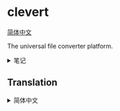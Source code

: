# clevert

[简体中文](#translation-zh-cn)

The universal file converter platform.

<details>
<summary>笔记</summary>

- http://127.0.0.1:9439/extensions/jpegxl/index.js

```sh
sed -i 's/deb.debian.org/mirrors.ustc.edu.cn/g' /etc/apt/sources.list.d/debian.sources
apt update ; apt install -y g++ make pkg-config cmake ninja-build curl

export ALL_PROXY="socks://192.168.1.128:1090"
echo "nameserver 223.5.5.5" > /etc/resolv.conf
sed -i 's@//.*archive.ubuntu.com@//mirrors.ustc.edu.cn@g' /etc/apt/sources.list
sed -i 's/security.ubuntu.com/mirrors.ustc.edu.cn/g' /etc/apt/sources.list
apt update
apt install -y curl/jammy
printf "deb [trusted=yes] http://apt.llvm.org/jammy/ llvm-toolchain-jammy-18 main\ndeb-src [trusted=yes] http://apt.llvm.org/jammy/ llvm-toolchain-jammy-18 main\n" >> /etc/apt/sources.list
apt update
apt install -y cmake g++ make
apt install -y clang-18/llvm-toolchain-jammy-18
```

## 编译优化

- https://gcc.gnu.org/onlinedocs/gcc/Instrumentation-Options.html#Instrumentation-Options
- https://gist.github.com/daniel-j-h/c4b109bff0b717fc9b24
- https://github.com/zamazan4ik/awesome-pgo/#pgo-support-in-programming-languages-and-compilers
- https://rigtorp.se/notes/pgo/
- https://github.com/llvm/llvm-project/blob/main/bolt/README.md (但是 BOLT 似乎只对超大型程序效果显著)

```sh
clear ; ~/misc/apps/hyperfine -w 1 -r 5 './ect -3 ect_test_set/*'
```

## 开发进度

- [x] 弄明白 electron nodeIntegration (不再使用)
- [x] 扩展 api 初步
- [x] 探索单 js 文件 集成的可实现性
- [x] converter 扩展 api
- [x] action 执行和调度器 初步
- [x] jpegxl multi-call binary 提供
- [x] webp multi-call binary 提供
- [x] webp 三端
- [x] jpegxl 三端
- [x] mp4box 三端
- [x] 加入 uname -a
- [x] rsync 四端
- [x] 修复 jpegxl macos 有问题，没静态链接。
- [x] 可能 (不可能，不支持嵌套虚拟化，已使用 warpbuild 替代) 可以在 mac 上跑虚拟机 linux/win arm64 ？ https://docs.orbstack.dev/machines/ https://docs.orbstack.dev/quick-start
- [x] jpegxl: 链接自己的 jpegli 而不是传统 libjpeg-turbo (暂时不考虑了)，linux 下使用系统的 zlib 动态链接
- [x] 不要尝试给 ect 增加不写入旧文件的逻辑。很麻烦很麻烦的。在扩展里面用复制文件的方法来替代。
- [x] ect 开启 PGO 优化
- [x] 下载包再解压的模式，不做流式解压了
- [x] 先不要纠结编译 assets 了
- [x] 实现一个代码量最少的，用于 bootstrap 的 node unzip
- [x] 完善扩展安装逻辑
- [x] zcodecs 合并 ect, webp, jpegxl
- [x] 完善 action 执行逻辑
- [x] 执行进度和扩展安装进度展示
- [x] electron 和流程重构，自动尝试新端口
- [x] config store
- [x] electron window state restore
- [x] 一个扩展的多个版本共存
- [x] 约定扩展目录是 id_1.2.3
- [x] config 最好是保存到本地，而不是浏览器。让浏览器成为一个无状态的东西会比较好。
- [x] 考虑前端如何传状态到后端？答：需要的时候实现 get-profile，add-profile 等操作即可。
- [x] i18n 如何设计？~~参考 typescript(typescript 的方案实现复杂)~~ ，参考 https://github.com/ivanhofer/typesafe-i18n/tree/main/packages/detectors
- [ ] 与扩展互操作。导出到扩展，提供工具函数 (比如提供固定 locale=en-US)
- [ ] CSS 与交互初步，成为一个能用的东西
- [ ] 官方扩展 zcodecs
- [ ] 多来源镜像下载 不多源并行了，找个快点的镜像就可以了，自动选择镜像什么的 cat ../a.tar.gz | ../7z -si -tgzip -so x | ../7z -si -ttar x
- [ ] 多弄一个扩展，展示用，一共至少要两个吧
- [ ] 关于扩展建议 out extension 的设计
- [ ] 用户保存的 profile，最近使用的 profile，extension-profile 三种进入入口
- [ ] ect 的 zip 和 gzip 优化需要先解压再压缩。ect 似乎不支持 unicode 文件名？这些都是可以考虑的，让扩展去做的补救措施。
- [ ] 支持 7z，zstd，xz 等，用扩展形式
- [ ] 更多扩展
- [ ] 扩展商店初步
- [ ] 改进 PGO 抽奖技术
- [ ] 为各个 linux 发行版打包 (debian, fedora, arch)
- [ ] 上线
- [ ] 能否命令行使用？给一些用户不使用 gui 的可能？以后再做
- [ ] 支持 gtk webkit？tauri？

## 扩展与营销灵感

- https://v2ex.com/t/1042387
- https://v2ex.com/t/1073426
- https://v2ex.com/t/1065469
- https://v2ex.com/t/1059035
- https://v2ex.com/t/984548
- https://v2ex.com/t/1041478
- https://v2ex.com/t/1052395
- https://github.com/rsyncOSX/RsyncOSX
- https://v2ex.com/t/1044205
- https://github.com/rubickCenter/rubick
- https://github.com/nginx/nginx/archive/refs/tags/release-1.27.0.tar.gz
- https://github.com/ghtz08/kuguo-kgm-decoder
- https://github.com/jifengg/ffmpeg-script
- https://github.com/RimoChan/unvcode
- https://github.com/josStorer/RWKV-Runner
- https://github.com/qpdf/qpdf
- https://github.com/ArtifexSoftware/mupdf
- https://github.com/VikParuchuri/marker
- https://github.com/caj2pdf/caj2pdf
- https://github.com/HandBrake/HandBrake
- https://github.com/ArtifexSoftware/mupdf
- https://v2ex.com/t/1067501#reply5
- https://github.com/hzwer/Practical-RIFE/

- https://github.com/zincsearch/zincsearch
- https://github.com/meilisearch/meilisearch
- https://github.com/agourlay/zip-password-finder
- https://github.com/myfreeer/chrome-pak-customizer
- https://github.com/tjko/jpegoptim
- https://github.com/T8RIN/ImageToolbox

## 仓库结构

关于仓库结构，我打算 monorepo，只用 clevert-app/clevert 这一个 repo，包括官方扩展，本体，文档，官网等。

## 技术选型

- 对 node / electron 都支持，node 支持开个 http 服务器到浏览器打开。
  - 以无 electron 环境的 node 为基准来开发，之后移植到 electron 会比较方便。node 大致是 electron 的子集。
- 核心/前端/扩展 均使用原生 html css js，采用 es module。类型检查使用 `// @ts-check` 和 jsdoc。
  - 使用 原生 js + `@ts-check` 而不是直接 typescript 的原因，是 typescript 需要转译，在需要支持扩展的情况下，得内置一个 tsc 或者其他编译器，整个流程非常麻烦。我希望使用 `// @ts-check` 和 jsdoc 来实现类似的规范开发的效果。如果扩展作者自己愿意用 ts，那就让他们自己转译。

## 扩展中的二进制

扩展中的二进制尽量偷别人的，减少重新编译。我们以后可以考虑做个备份以免删库。

对于项目提供的二进制不理想的情况（比如一大堆 shared lib，需要依赖发行版，或者 jpegxl 这样的可以用 multi call 减小体积的），就重新编译，并提供我们支持的几个平台。

对于扩展中二进制的编译：

我们自己编译的，统一用 zip -9

- linux 要求环境必须为主流的环境，保证 glibc，libgcc，libstdc++，libz 可用。其他依赖应当静态链接。标准是 docker debian:12。
- win 大多数时候使用 msys2 mingw，某些时候可能会需要 msys2 cygwin 比如 rsync，也尽量不要依赖 vc runtime。
- win arm64 可以用 linux arm64 跑 wine。windows 可能需要支持 win arm64，以后可以当成宣传的卖点？
- mac 只支持 arm64

```sh
# https://stackoverflow.com/a/73388939
nm --dynamic --undefined-only --with-symbol-versions ./jpegxl | grep GLIBC | sed -e 's#.\+@##' | sort --unique
```

注意 ffmpeg 的 release 保留策略，要用每个月的最后一次 build https://github.com/BtbN/FFmpeg-Builds?tab=readme-ov-file#release-retention-policy

## 其他

这个项目的扩展应该不需要太复杂的功能，主要就是一堆表单而已，原生 web 技术应该够用

输出可能是不同类型的两个文件，比如视频文件 拆分成视频轨道和音频轨道

任务 要支持串联 action

action 要对应一个配置 json，可以用 json 配置。所有表单映射到这个 json

是否绝对路径输入由扩展决定

inputs
input:{
main:[]
a:[]
b:[]
}

https://indiehackertools.net/

<!-- <svg xmlns="http://www.w3.org/2000/svg" viewBox="0 0 100 100" style="background:#009688;stroke:#fff;stroke-width:10px"><path style="filter: drop-shadow(-2px 6px 1px #077);" d="M110 10 70 30l40 80-40-80-20 10 40 80-40-80-20 10 40 80-40-80-30-60 30 60"/></svg> -->

</details>

## Translation

<details>
<summary id="translation-zh-cn">简体中文</summary>

> clevert - 通用的文件转换平台

</details>
